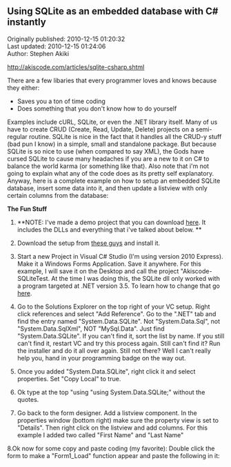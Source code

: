 ## Using SQLite as an embedded database with C# instantly  
Originally published: 2010-12-15 01:20:32  
Last updated: 2010-12-15 01:24:06  
Author: Stephen Akiki  
  
http://akiscode.com/articles/sqlite-csharp.shtml


There are a few libaries that every programmer loves and knows because they either:

* Saves you a ton of time coding
* Does something that you don't know how to do yourself


Examples include cURL, SQLite, or even the .NET library itself. Many of us have to create CRUD (Create, Read, Update, Delete) projects on a semi-regular routine. SQLite is nice in the fact that it handles all the CRUD-y stuff (bad pun I know) in a simple, small and standalone package. But because SQLite is so nice to use (when compared to say XML), the Gods have cursed SQLite to cause many headaches if you are a new to it on C# to balance the world karma (or something like that). Also note that i'm not going to explain what any of the code does as its pretty self explanatory. Anyway, here is a complete example on how to setup an embedded SQLite database, insert some data into it, and then update a listview with only certain columns from the database:

**The Fun Stuff**

1. **NOTE: I've made a demo project that you can download [here](http://akiscode.com/articles/Akiscode-SQLiteTest.zip). It includes the DLLs and everything that i've talked about below. **

2. Download the setup from [these guys](http://sqlite.phxsoftware.com/) and install it.

3. Start a new Project in Visual C# Studio (I'm using version 2010 Express). Make it a Windows Forms Application. Save it anywhere. For this example, I will save it on the Desktop and call the project "Akiscode-SQLiteTest. At the time I was doing this, the SQLite dll only worked with a program targeted at .NET version 3.5. To learn how to change that go [here](http://msdn.microsoft.com/en-us/library/bb772098\(v=vs.90\).aspx).

4. Go to the Solutions Explorer on the top right of your VC setup. Right click references and select "Add Reference". Go to the ".NET" tab and find the entry named "System.Data.SQLite". Not "System.Data.Sql", not "System.Data.SqlXml", NOT "MySql.Data". Just find "System.Data.SQLite". If you can't find it, sort the list by name. If you still can't find it, restart VC and try this process again. Still can't find it? Run the installer and do it all over again. Still not there? Well I can't really help you, hand in your programming badge on the way out.

5. Once you added "System.Data.SQLite", right click it and select properties. Set "Copy Local" to true.

6. Ok type at the top "using "using System.Data.SQLite;" without the quotes.

7. Go back to the form designer. Add a listview component. In the properties window (bottom right) make sure the property view is set to "Details". Then right click on the listview and add columns. For this example I added two called "First Name" and "Last Name"

8.Ok now for some copy and paste coding (my favorite): Double click the form to make a "Form1_Load" function appear and paste the following in it:
